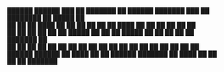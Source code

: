  ██████  ██████  ███    ██ ███████ ██ ██████  ███████ ███    ██ ████████ ██  █████  ██      
██      ██    ██ ████   ██ ██      ██ ██   ██ ██      ████   ██    ██    ██ ██   ██ ██      
██      ██    ██ ██ ██  ██ █████   ██ ██   ██ █████   ██ ██  ██    ██    ██ ███████ ██      
██      ██    ██ ██  ██ ██ ██      ██ ██   ██ ██      ██  ██ ██    ██    ██ ██   ██ ██      
 ██████  ██████  ██   ████ ██      ██ ██████  ███████ ██   ████    ██    ██ ██   ██ ███████ 
                                                                                            
                                                                                            
